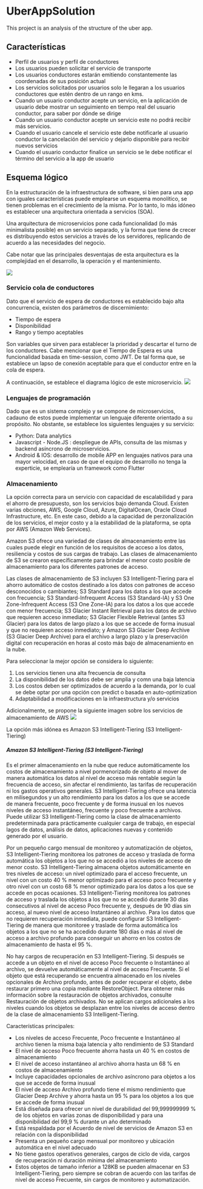 # UberAppSolution
This project is an analysis of the structure of the uber app.

## Características
- Perfil de usuarios y perfil de conductores 
- Los usuarios pueden solicitar el servicio de transporte
- Los usuarios conductores estarán emitiendo constantemente las coordenadas de sus
posición actual
- Los servicios solicitados por usuarios solo le llegaran a los usuarios conductores que estén
dentro de un rango en kms.
- Cuando un usuario conductor acepte un servicio, en la aplicación de usuario debe mostrar un
seguimiento en tiempo real del usuario conductor, para saber por dónde se dirige
- Cuando un usuario conductor acepte un servicio este no podrá recibir más servicios.
- Cuando el usuario cancele el servicio este debe notificarle al usuario conductor la
cancelación del servicio y dejarlo disponible para recibir nuevos servicios
- Cuando el usuario conductor finalice un servicio se le debe notificar el término del servicio a
la app de usuario

## Esquema lógico
En la estructuración de la infraestructura de software, si bien para una app con iguales características puede emplearse un esquema monolítico, se tienen problemas en el crecimiento de la misma. Por lo tanto, lo más idóneo es establecer una arquitectura orientada a servicios (SOA).

Una arquitectura de microservicios pone cada funcionalidad (lo más minimalista posible) en un servicio separado, y la forma que tiene de crecer es distribuyendo estos servicios a través de los servidores, replicando de acuerdo a las necesidades del negocio.

Cabe notar que las principales desventajas de esta arquitectura es la complejidad en el desarrollo, la operación y el mantenimiento.

![](Galery/UberEsquemaLogicoBase.jpg)

### Servicio cola de conductores
Dato que el servicio de espera de conductores es establecido bajo alta concurrencia, existen dos parámetros de discernimiento:
- Tiempo de espera
- Disponibilidad
- Rango y tiempo aceptables

Son variables que sirven para establecer la prioridad y descartar el turno de los conductores. Cabe mencionar que el Tiempo de Espera es una funcionalidad basada en time-session, como JWT. De tal forma que, se establece un lapso de conexión aceptable para que el conductor entre en la cola de espera.

A continuación, se establece el diagrama lógico de este microservicio.
![](Galery/ServicioColaConductores.jpg)


### Lenguajes de programación
Dado que es un sistema complejo y se compone de microservicios, cadauno de estos puede implementar un lenguaje diferente orientado a su propósito.
No obstante, se establece los siguientes lenguajes y su servicio:
- Python: Data analytics
- Javascript - Node.JS : despliegue de APIs, consulta de las mismas y backend asíncrono de microservicios.
- Android & IOS: desarrollo de mobile APP en lenguajes nativos para una mayor velocidad, en caso de que el equipo de desarrollo no tenga la experticie, se emplearía un framework como Flutter

### Almacenamiento
La opción correcta para un servicio con capacidad de escalabilidad y para el ahorro de presupuesto, son los servicios bajo demanda Cloud. Existen varias obciones, AWS, Google Cloud, Azure, DigitalOcean, Oracle Cloud Infrastructure, etc. En este caso, debido a la capacidad de perzonalización de los servicios, el mejor costo y a la estabilidad de la plataforma, se opta por AWS (Amazon Web Services).

Amazon S3 ofrece una variedad de clases de almacenamiento entre las cuales puede elegir en función de los requisitos de acceso a los datos, resiliencia y costos de sus cargas de trabajo. Las clases de almacenamiento de S3 se crearon específicamente para brindar el menor costo posible de almacenamiento para los diferentes patrones de acceso.

Las clases de almacenamiento de S3 incluyen S3 Intelligent-Tiering para el ahorro automático de costos destinado a los datos con patrones de acceso desconocidos o cambiantes; S3 Standard para los datos a los que accede con frecuencia; S3 Standard-Infrequent Access (S3 Standard-IA) y S3 One Zone-Infrequent Access (S3 One Zone-IA) para los datos a los que accede con menor frecuencia; S3 Glacier Instant Retrieval para los datos de archivo que requieren acceso inmediato; S3 Glacier Flexible Retrieval (antes S3 Glacier) para los datos de largo plazo a los que se accede de forma inusual y que no requieren acceso inmediato; y Amazon S3 Glacier Deep Archive (S3 Glacier Deep Archive) para el archivo a largo plazo y la preservación digital con recuperación en horas al costo más bajo de almacenamiento en la nube. 

Para seleccionar la mejor opción se considera lo siguiente:
1. Los servicios tienen una alta frecuencia de consulta
2. La disponibilidad de los datos debe ser amplia y comn una baja latencia
3. Los costos deben ser optimizados de acuerdo a la demanda, por lo cual se debe optar por una opción con predict o basada en auto-optimization
4.  Adaptabilidad a modificaciones en la infraestructura y/o servicios

Adicionalmente, se propone la siguiente imagen sobre los servicios de almacenamiento de AWS
![](Galery/OpcionesStorageAWS.png)

La opción más idónea es  Amazon S3 Intelligent-Tiering (S3 Intelligent-Tiering)

##### Amazon S3 Intelligent-Tiering (S3 Intelligent-Tiering) 
Es el primer almacenamiento en la nube que reduce automáticamente los costos de almacenamiento a nivel pormenorizado de objeto al mover de manera automática los datos al nivel de acceso más rentable según la frecuencia de acceso, sin afectar el rendimiento, las tarifas de recuperación ni los gastos operativos generales. S3 Intelligent-Tiering ofrece una latencia en milisegundos y un alto rendimiento para los datos a los que se accede de manera frecuente, poco frecuente y de forma inusual en los nuevos niveles de acceso instantáneo, frecuente y poco frecuente a archivos. Puede utilizar S3 Intelligent-Tiering como la clase de almacenamiento predeterminada para prácticamente cualquier carga de trabajo, en especial lagos de datos, análisis de datos, aplicaciones nuevas y contenido generado por el usuario.

Por un pequeño cargo mensual de monitoreo y automatización de objetos, S3 Intelligent-Tiering monitorea los patrones de acceso y traslada de forma automática los objetos a los que no se accedió a los niveles de acceso de menor costo. S3 Intelligent-Tiering almacena objetos automáticamente en tres niveles de acceso: un nivel optimizado para el acceso frecuente, un nivel con un costo 40 % menor optimizado para el acceso poco frecuente y otro nivel con un costo 68 % menor optimizado para los datos a los que se accede en pocas ocasiones. S3 Intelligent-Tiering monitorea los patrones de acceso y traslada los objetos a los que no se accedió durante 30 días consecutivos al nivel de acceso Poco frecuente y, después de 90 días sin acceso, al nuevo nivel de acceso Instantáneo al archivo. Para los datos que no requieren recuperación inmediata, puede configurar S3 Intelligent-Tiering de manera que monitoree y traslade de forma automática los objetos a los que no se ha accedido durante 180 días o más al nivel de acceso a archivo profundo para conseguir un ahorro en los costos de almacenamiento de hasta el 95 %.

No hay cargos de recuperación en S3 Intelligent-Tiering. Si después se accede a un objeto en el nivel de acceso Poco frecuente o Instantáneo al archivo, se devuelve automáticamente al nivel de acceso Frecuente. Si el objeto que está recuperando se encuentra almacenado en los niveles opcionales de Archivo profundo, antes de poder recuperar el objeto, debe restaurar primero una copia mediante RestoreObject.  Para obtener más información sobre la restauración de objetos archivados, consulte Restauración de objetos archivados. No se aplican cargos adicionales a los niveles cuando los objetos se desplazan entre los niveles de acceso dentro de la clase de almacenamiento S3 Intelligent-Tiering.

Características principales:

- Los niveles de acceso Frecuente, Poco frecuente e Instantáneo al archivo tienen la misma baja latencia y alto rendimiento de S3 Standard
- El nivel de acceso Poco frecuente ahorra hasta un 40 % en costos de almacenamiento
- El nivel de acceso instantáneo al archivo ahorra hasta un 68 % en costos de almacenamiento
- Incluye capacidades opcionales de archivo asíncrono para objetos a los que se accede de forma inusual
- El nivel de acceso Archivo profundo tiene el mismo rendimiento que Glacier Deep Archive y ahorra hasta un 95 % para los objetos a los que se accede de forma inusual
- Está diseñada para ofrecer un nivel de durabilidad del 99,999999999 % de los objetos en varias zonas de disponibilidad y para una disponibilidad del 99,9 % durante un año determinado
- Está respaldada por el Acuerdo de nivel de servicios de Amazon S3 en relación con la disponibilidad
- Presenta un pequeño cargo mensual por monitoreo y ubicación automática en el nivel adecuado
- No tiene gastos operativos generales, cargos de ciclo de vida, cargos de recuperación ni duración mínima del almacenamiento
- Estos objetos de tamaño inferior a 128KB se pueden almacenar en S3 Intelligent-Tiering, pero siempre se cobran de acuerdo con las tarifas de nivel de acceso Frecuente, sin cargos de monitoreo y automatización.


